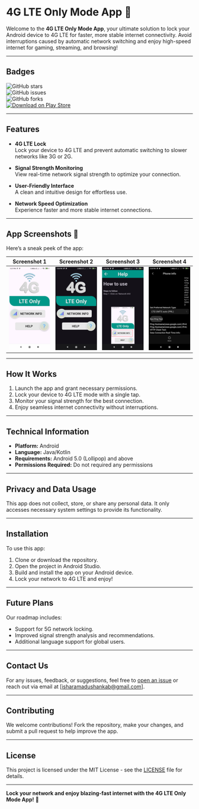 # **4G LTE Only Mode App** 🚀

Welcome to the **4G LTE Only Mode App**, your ultimate solution to lock your Android device to 4G LTE for faster, more stable internet connectivity. Avoid interruptions caused by automatic network switching and enjoy high-speed internet for gaming, streaming, and browsing!

---

## **Badges**

![GitHub stars](https://img.shields.io/github/stars/username/4g-lte-only-app)  
![GitHub issues](https://img.shields.io/github/issues/username/4g-lte-only-app)  
![GitHub forks](https://img.shields.io/github/forks/username/4g-lte-only-app)  
[![Download on Play Store](https://img.shields.io/badge/Download-Play%20Store-green)](https://play.google.com/store/apps/details?id=com.example.4g_lte_only)

---

## **Features**

- **4G LTE Lock**  
  Lock your device to 4G LTE and prevent automatic switching to slower networks like 3G or 2G.

- **Signal Strength Monitoring**  
  View real-time network signal strength to optimize your connection.

- **User-Friendly Interface**  
  A clean and intuitive design for effortless use.

- **Network Speed Optimization**  
  Experience faster and more stable internet connections.

---

## **App Screenshots** 📱

Here’s a sneak peek of the app:

| Screenshot 1                          | Screenshot 2                          | Screenshot 3                          | Screenshot 4                          |  
|---------------------------------------|---------------------------------------|---------------------------------------|---------------------------------------|  
| ![Screenshot 1](screenshots/img1.jpg) | ![Screenshot 2](screenshots/img2.jpg) | ![Screenshot 3](screenshots/img3.jpg) | ![Screenshot 4](screenshots/img4.jpg) |  

---

## **How It Works**

1. Launch the app and grant necessary permissions.
2. Lock your device to 4G LTE mode with a single tap.
3. Monitor your signal strength for the best connection.
4. Enjoy seamless internet connectivity without interruptions.

---

## **Technical Information**

- **Platform:** Android
- **Language:** Java/Kotlin
- **Requirements:** Android 5.0 (Lollipop) and above
- **Permissions Required:** Do not required any permissions

---

## **Privacy and Data Usage**

This app does not collect, store, or share any personal data. It only accesses necessary system settings to provide its functionality.

---

## **Installation**

To use this app:

1. Clone or download the repository.
2. Open the project in Android Studio.
3. Build and install the app on your Android device.
4. Lock your network to 4G LTE and enjoy!

---

## **Future Plans**

Our roadmap includes:
- Support for 5G network locking.
- Improved signal strength analysis and recommendations.
- Additional language support for global users.

---

## **Contact Us**

For any issues, feedback, or suggestions, feel free to [open an issue](https://github.com/ishara-madu/Interactive-Quiz-App/issues) or reach out via email at [isharamadushankab@gmail.com].

---

## **Contributing**

We welcome contributions! Fork the repository, make your changes, and submit a pull request to help improve the app.

---

## **License**

This project is licensed under the MIT License - see the [LICENSE](LICENSE) file for details.

---

**Lock your network and enjoy blazing-fast internet with the 4G LTE Only Mode App!** 🚀
